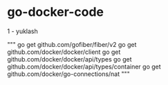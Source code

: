 # go-docker-code


1 - yuklash
>
"""
go get github.com/gofiber/fiber/v2
go get github.com/docker/docker/client
go get github.com/docker/docker/api/types
go get github.com/docker/docker/api/types/container
go get github.com/docker/go-connections/nat
"""
>